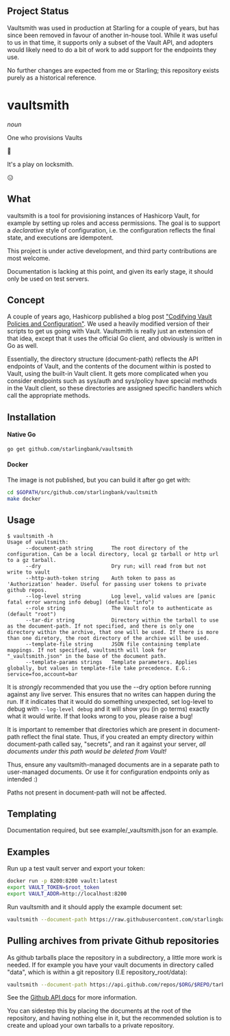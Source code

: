 Project Status
--------------
Vaultsmith was used in production at Starling for a couple of years, but has since been
removed in favour of another in-house tool. While it was useful to us in that time, it
supports only a subset of the Vault API, and adopters would likely need to do a bit of
work to add support for the endpoints they use.

No further changes are expected from me or Starling; this repository exists purely as a
historical reference.

vaultsmith
==========

_noun_

One who provisions Vaults


🤨

It's a play on locksmith.

😑

What
----

vaultsmith is a tool for provisioning instances of Hashicorp Vault, for example by setting up 
roles and access permissions. The goal is to support a _declarative_ style of configuration, 
i.e. the configuration reflects the final state, and executions are idempotent.

This project is under active development, and third party contributions are most welcome. 

Documentation is lacking at this point, and given its early stage, it should only be used on 
test servers.

Concept
-------
A couple of years ago, Hashicorp published a blog post 
["Codifying Vault Policies and Configuration"](https://www.hashicorp.com/blog/codifying-vault-policies-and-configuration.html). 
We used a heavily modified version of their scripts to get us going with Vault. Vaultsmith is 
really just an extension of that idea, except that it uses the official Go client, and
obviously is written in Go as well.

Essentially, the directory structure (document-path) reflects the API endpoints of Vault,
and the contents of the document within is posted to Vault, using the built-in Vault client. 
It gets more complicated when you consider endpoints such as sys/auth and sys/policy have
special methods in the Vault client, so these directories are assigned specific handlers which
call the appropriate methods.

Installation
--------
#### Native Go
```bash
go get github.com/starlingbank/vaultsmith
```

#### Docker
The image is not published, but you can build it after go get with:
```bash
cd $GOPATH/src/github.com/starlingbank/vaultsmith
make docker
```

Usage
-----

```
$ vaultsmith -h
Usage of vaultsmith:
      --document-path string      The root directory of the configuration. Can be a local directory, local gz tarball or http url to a gz tarball.
      --dry                       Dry run; will read from but not write to vault
      --http-auth-token string    Auth token to pass as 'Authorization' header. Useful for passing user tokens to private github repos.
      --log-level string          Log level, valid values are [panic fatal error warning info debug] (default "info")
      --role string               The Vault role to authenticate as (default "root")
      --tar-dir string            Directory within the tarball to use as the document-path. If not specified, and there is only one directory within the archive, that one will be used. If there is more than one diretory, the root directory of the archive will be used.
      --template-file string      JSON file containing template mappings. If not specified, vaultsmith will look for "_vaultsmith.json" in the base of the document path.
      --template-params strings   Template parameters. Applies globally, but values in template-file take precedence. E.G.: service=foo,account=bar
```

It is _strongly_ recommended that you use the --dry option before running against any live server.
This ensures that no writes can happen during the run. If it indicates that it would do something 
unexpected, set log-level to debug with `--log-level debug` and it will show you (in go terms) 
exactly what it would write. If that looks wrong to you, please raise a bug!

It is important to remember that directories which are present in document-path reflect the final 
state. Thus, if you created an empty directory within document-path called say, "secrets", and ran 
it against your server, _all documents under this path would be deleted from Vault!_ 

Thus, ensure any vaultsmith-managed documents are in a separate path to user-managed documents. Or
use it for configuration endpoints only as intended :)

Paths not present in document-path will not be affected.

Templating
----------

Documentation required, but see example/_vaultsmith.json for an example.

Examples
--------
Run up a test vault server and export your token:
```bash
docker run -p 8200:8200 vault:latest
export VAULT_TOKEN=$root_token
export VAULT_ADDR=http://localhost:8200
```
Run vaultsmith and it should apply the example document set:
```bash
vaultsmith --document-path https://raw.githubusercontent.com/starlingbank/vaultsmith/master/example/example.tar.gz
```

Pulling archives from private Github repositories
-------------------------------------------------

As github tarballs place the repository in a subdirectory, a little more work is needed. If for
example you have your vault documents in directory called "data", which is within a git repository 
(I.E repository_root/data):
```bash
vaultsmith --document-path https://api.github.com/repos/$ORG/$REPO/tarball/master --http-auth-token $TOKEN --tar-dir $ORG-$REPO-$COMMIT_SHA/data --dry
```
See the [Github API docs](https://developer.github.com/v3/repos/releases/#get-a-single-release) for
more information.

You can sidestep this by placing the documents at the root of the repository, and having nothing
else in it, but the recommended solution is to create and upload your own tarballs to a private
repository.
